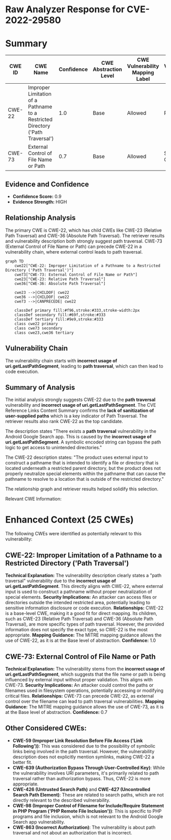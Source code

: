 # Raw Analyzer Response for CVE-2022-29580

# Summary
| CWE ID | CWE Name | Confidence | CWE Abstraction Level | CWE Vulnerability Mapping Label | CWE-Vulnerability Mapping Notes |
|---|---|---|---|---|---|
| CWE-22 | Improper Limitation of a Pathname to a Restricted Directory ('Path Traversal') | 1.0 | Base | Allowed | Primary CWE |
| CWE-73 | External Control of File Name or Path | 0.7 | Base | Allowed | Secondary Candidate |

## Evidence and Confidence

*   **Confidence Score:** 0.9
*   **Evidence Strength:** HIGH

## Relationship Analysis
The primary CWE is CWE-22, which has child CWEs like CWE-23 (Relative Path Traversal) and CWE-36 (Absolute Path Traversal). The retriever results and vulnerability description both strongly suggest path traversal. CWE-73 (External Control of File Name or Path) can precede CWE-22 in a vulnerability chain, where external control leads to path traversal.

```mermaid
graph TD
    cwe22["CWE-22: Improper Limitation of a Pathname to a Restricted Directory ('Path Traversal')"]
    cwe73["CWE-73: External Control of File Name or Path"]
    cwe23["CWE-23: Relative Path Traversal"]
    cwe36["CWE-36: Absolute Path Traversal"]

    cwe23 -->|CHILDOF| cwe22
    cwe36 -->|CHILDOF| cwe22
    cwe73 -->|CANPRECEDE| cwe22

    classDef primary fill:#f96,stroke:#333,stroke-width:2px
    classDef secondary fill:#69f,stroke:#333
    classDef tertiary fill:#9e9,stroke:#333
    class cwe22 primary
    class cwe73 secondary
    class cwe23,cwe36 tertiary
```

## Vulnerability Chain
The vulnerability chain starts with **incorrect usage of uri.getLastPathSegment**, leading to **path traversal**, which can then lead to code execution.

## Summary of Analysis
The initial analysis strongly suggests CWE-22 due to the **path traversal** vulnerability and **incorrect usage of uri.getLastPathSegment**. The CVE Reference Links Content Summary confirms the **lack of sanitization of user-supplied paths** which is a key indicator of Path Traversal. The retriever results also rank CWE-22 as the top candidate.

The description states "There exists a **path traversal** vulnerability in the Android Google Search app. This is caused by the **incorrect usage of uri.getLastPathSegment**. A symbolic encoded string can bypass the path logic to get access to unintended directories."

The CWE-22 description states: "The product uses external input to construct a pathname that is intended to identify a file or directory that is located underneath a restricted parent directory, but the product does not properly neutralize special elements within the pathname that can cause the pathname to resolve to a location that is outside of the restricted directory."

The relationship graph and retriever results helped solidify this selection.

Relevant CWE Information:

# Enhanced Context (25 CWEs)
The following CWEs were identified as potentially relevant to this vulnerability:

## CWE-22: Improper Limitation of a Pathname to a Restricted Directory ('Path Traversal')
**Technical Explanation:**
The vulnerability description clearly states a "path traversal" vulnerability due to the **incorrect usage of uri.getLastPathSegment**. This directly aligns with CWE-22, where external input is used to construct a pathname without proper neutralization of special elements.
**Security Implications:**
An attacker can access files or directories outside the intended restricted area, potentially leading to sensitive information disclosure or code execution.
**Relationships:**
CWE-22 is a base-level CWE, making it a good fit for direct mapping. Its children, such as CWE-23 (Relative Path Traversal) and CWE-36 (Absolute Path Traversal), are more specific types of path traversal. However, the provided information does not specify the exact type, so CWE-22 is the most appropriate.
**Mapping Guidance:**
The MITRE mapping guidance allows the use of CWE-22, as it is at the Base level of abstraction.
**Confidence:** 1.0

## CWE-73: External Control of File Name or Path
**Technical Explanation:**
The vulnerability stems from the **incorrect usage of uri.getLastPathSegment**, which suggests that the file name or path is being influenced by external input without proper validation. This aligns with CWE-73.
**Security Implications:**
An attacker could control the paths or filenames used in filesystem operations, potentially accessing or modifying critical files.
**Relationships:**
CWE-73 can precede CWE-22, as external control over the filename can lead to path traversal vulnerabilities.
**Mapping Guidance:**
The MITRE mapping guidance allows the use of CWE-73, as it is at the Base level of abstraction.
**Confidence:** 0.7

## Other Considered CWEs:
*   **CWE-59 (Improper Link Resolution Before File Access ('Link Following'))**: This was considered due to the possibility of symbolic links being involved in the path traversal. However, the vulnerability description does not explicitly mention symlinks, making CWE-22 a better fit.
*   **CWE-639 (Authorization Bypass Through User-Controlled Key)**: While the vulnerability involves URI parameters, it's primarily related to path traversal rather than authorization bypass. Thus, CWE-22 is more appropriate.
*   **CWE-426 (Untrusted Search Path)** and **CWE-427 (Uncontrolled Search Path Element)**: These are related to search paths, which are not directly relevant to the described vulnerability.
*   **CWE-98 (Improper Control of Filename for Include/Require Statement in PHP Program ('PHP Remote File Inclusion'))**: This is specific to PHP programs and file inclusion, which is not relevant to the Android Google Search app vulnerability.
*   **CWE-863 (Incorrect Authorization)**: The vulnerability is about path traversal and not about an authorization that is incorrect.